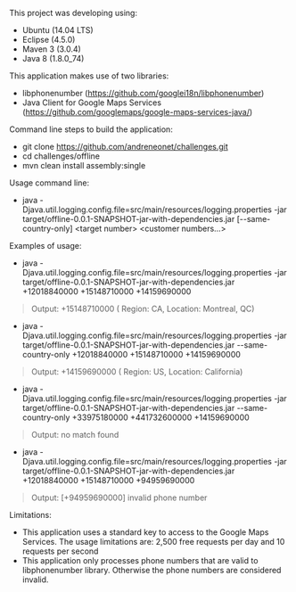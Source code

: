 This project was developing using:

* Ubuntu (14.04 LTS)
* Eclipse (4.5.0)
* Maven 3 (3.0.4)
* Java 8 (1.8.0_74)

This application makes use of two libraries:
* libphonenumber (https://github.com/googlei18n/libphonenumber)
* Java Client for Google Maps Services (https://github.com/googlemaps/google-maps-services-java/)

Command line steps to build the application:

- git clone https://github.com/andreneonet/challenges.git
- cd challenges/offline
- mvn clean install assembly:single

Usage command line:

- java  -Djava.util.logging.config.file=src/main/resources/logging.properties -jar target/offline-0.0.1-SNAPSHOT-jar-with-dependencies.jar [--same-country-only] \<target number\> \<customer numbers...\>

Examples of usage:

- java  -Djava.util.logging.config.file=src/main/resources/logging.properties -jar target/offline-0.0.1-SNAPSHOT-jar-with-dependencies.jar +12018840000 +15148710000 +14159690000
>Output: +15148710000 ( Region: CA, Location: Montreal, QC)

- java -Djava.util.logging.config.file=src/main/resources/logging.properties -jar target/offline-0.0.1-SNAPSHOT-jar-with-dependencies.jar --same-country-only +12018840000 +15148710000 +14159690000
>Output: +14159690000 ( Region: US, Location: California)

- java  -Djava.util.logging.config.file=src/main/resources/logging.properties -jar target/offline-0.0.1-SNAPSHOT-jar-with-dependencies.jar --same-country-only +33975180000 +441732600000 +14159690000
>Output: no match found

- java -Djava.util.logging.config.file=src/main/resources/logging.properties -jar target/offline-0.0.1-SNAPSHOT-jar-with-dependencies.jar +12018840000 +15148710000 +94959690000
>Output: [+94959690000] invalid phone number

Limitations:
 * This application uses a standard key to access to the Google Maps Services. The usage limitations are: 2,500 free requests per day and 10 requests per second 
 * This application only processes phone numbers that are valid to libphonenumber library. Otherwise the phone numbers are considered invalid.






